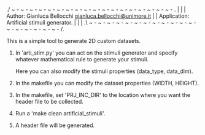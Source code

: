 ./ ~ - ~ - ~ - ~ - ~ - ~ - ~ - ~ - ~ - ~ - ~ - ~ - ~ - ~ - ~ - ~ - ~ - ~ - \.
|                                                                           |
|    Author:      Gianluca Bellocchi <gianluca.bellocchi@unimore.it>        |
|    Application: Artificial stimuli generator.                             |
|                                                                           |
.\ ~ - ~ - ~ - ~ - ~ - ~ - ~ - ~ - ~ - ~ - ~ - ~ - ~ - ~ - ~ - ~ - ~ - ~ - /.

This is a simple tool to generate 2D custom datasets.

1)  In 'arti_stim.py' you can act on the stimuli generator and specify whatever
    mathematical rule to generate your stimuli.

    Here you can also modify the stimuli properties (data_type, data_dim).


2)  In the makefile you can modify the dataset properties (WIDTH, HEIGHT).

3)  In the makefile, set 'PRJ_INC_DIR' to the location where you want the header 
    file to be collected.

3)  Run a 'make clean artificial_stimuli'.

4) A header file will be generated.

    